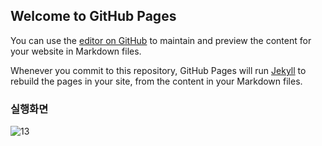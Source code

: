 ## Welcome to GitHub Pages

You can use the [editor on GitHub](https://github.com/raw20/Vanilla-JS-Challenge-Final.github.io/edit/gh-pages/index.md) to maintain and preview the content for your website in Markdown files.

Whenever you commit to this repository, GitHub Pages will run [Jekyll](https://jekyllrb.com/) to rebuild the pages in your site, from the content in your Markdown files.

### 실행화면
![13](https://user-images.githubusercontent.com/62588402/159167988-e4bde1bb-4845-4dda-8d78-b36edc296439.PNG)





